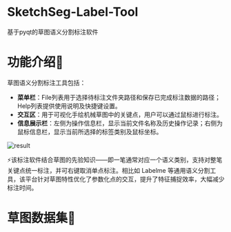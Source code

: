 # SketchSeg-Label-Tool
基于pyqt的草图语义分割标注软件

# 功能介绍🥕
草图语义分割标注工具包括：
- **菜单栏**：File列表用于选择待标注文件夹路径和保存已完成标注数据的路径；Help列表提供使用说明及快捷键设置。
- **交互区**：用于可视化手绘机械草图中的关键点，用户可以通过鼠标进行标注。
- **信息展示栏**：左侧为操作信息栏，显示当前文件名称及历史操作记录；右侧为鼠标信息栏，显示当前所选择的标签类别及鼠标坐标。

![result](https://github.com/brovel20/CADSketch-Seg/blob/main/pics/result.jpg?raw=true)

⚡该标注软件结合草图的先验知识——即一笔通常对应一个语义类别，支持对整笔关键点统一标注，并可右键取消单点标注。相比如 Labelme 等通用语义分割工具，该平台针对草图特性优化了参数化点的交互，提升了特征捕捉效率，大幅减少标注时间。

# 草图数据集🥕



